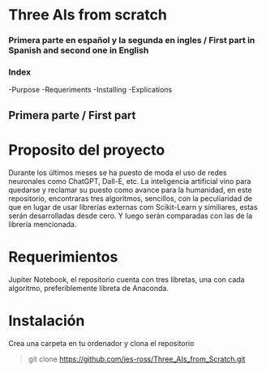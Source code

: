 # Three AIs from scratch

### Primera parte en español y la segunda en ingles / First part in Spanish and second one in English

### Index
-Purpose
-Requeriments
-Installing
-Explications

## Primera parte / First part

# Proposito del proyecto
Durante los últimos meses se ha puesto de moda el uso de redes neuronales como ChatGPT, Dall-E, etc. La inteligencia artificial vino para quedarse y reclamar su puesto como avance para la humanidad, en este repositorio, encontraras tres algoritmos, sencillos, con la peculiaridad de que en lugar de usar librerías externas com Scikit-Learn y similiares, estas serán desarrolladas desde cero. Y luego serán comparadas con las de la librería mencionada.

# Requerimientos
Jupiter Notebook, el repositorio cuenta con tres libretas, una con cada algoritmo, preferiblemente libreta de Anaconda.

# Instalación
Crea una carpeta en tu ordenador y clona el repositorio
>git clone https://github.com/jes-ross/Three_AIs_from_Scratch.git

